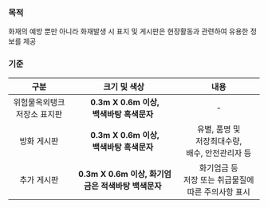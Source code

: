 ### 목적
화재의 예방 뿐만 아니라 화재발생 시 표지 및 게시판은 현장활동과 관련하여 유용한 정보를 제공

### 기준
| 구분 | 크기 및 색상 | 내용 |
|:----:|:--------------------------:|:---------------------------:|
| 위험물옥외탱크저장소 표지판 | &nbsp;**0.3m X 0.6m 이상,<br> 백색바탕 흑색문자**&nbsp; | - |
| 방화 게시판 | &nbsp;**0.3m X 0.6m 이상,<br> 백색바탕 흑색문자**&nbsp; | 유별, 품명 및<br> 저장최대수량,<br> 배수, 안전관리자 등 |
| 추가 게시판 | &nbsp;**0.3m X 0.6m 이상, 화기엄금은 적색바탕 백색문자**&nbsp; | 화기엄금 등<Br> 저장 또는 취급물질에 따른 주의사항 표시 |
